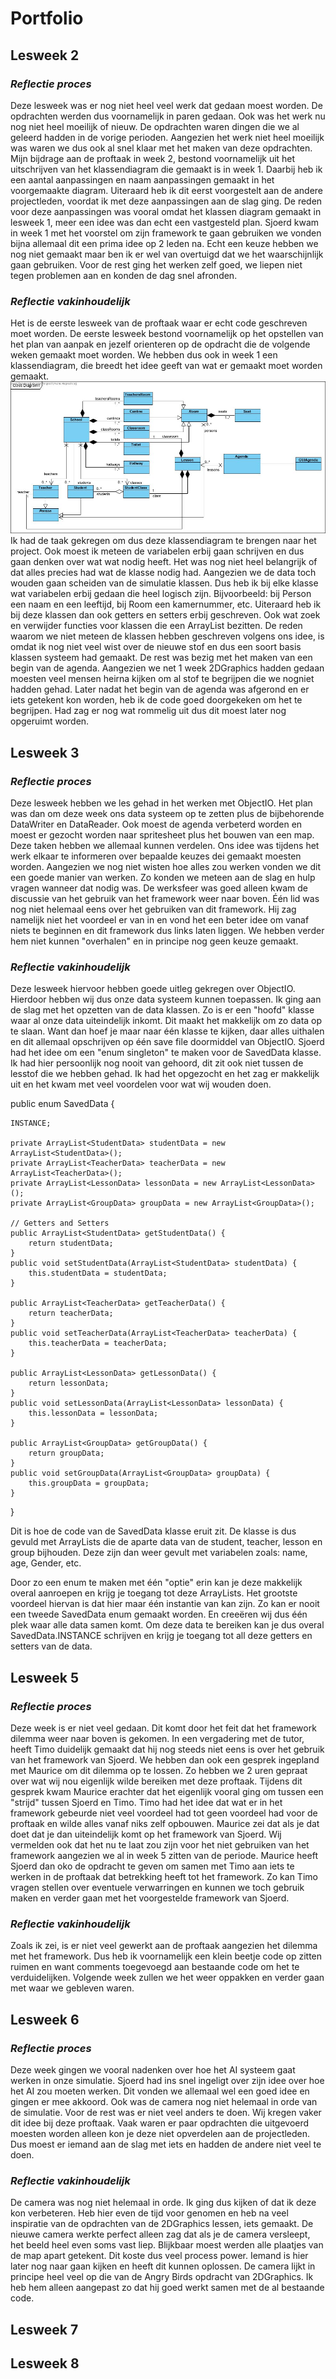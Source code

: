 # Portfolio
## **Lesweek 2**
### *Reflectie proces*
Deze lesweek was er nog niet heel veel werk dat gedaan moest worden. De opdrachten werden dus voornamelijk in paren gedaan. Ook was het werk nu nog niet heel moeilijk of nieuw. De opdrachten waren dingen die we al geleerd hadden in de vorige perioden. Aangezien het werk niet heel moeilijk was waren we dus ook al snel klaar met het maken van deze opdrachten.
Mijn bijdrage aan de proftaak in week 2, bestond voornamelijk uit het uitschrijven van het klassendiagram die gemaakt is in week 1. Daarbij heb ik een aantal aanpassingen en naam aanpassingen gemaakt in het voorgemaakte diagram. Uiteraard heb ik dit eerst voorgestelt aan de andere projectleden, voordat ik met deze aanpassingen aan de slag ging. De reden voor deze aanpassingen was vooral omdat het klassen diagram gemaakt in lesweek 1, meer een idee was dan echt een vastgesteld plan.
Sjoerd kwam in week 1 met het voorstel om zijn framework te gaan gebruiken we vonden bijna allemaal dit een prima idee op 2 leden na. Echt een keuze hebben we nog niet gemaakt maar ben ik er wel van overtuigd dat we het waarschijnlijk gaan gebruiken. Voor de rest ging het werken zelf goed, we liepen niet tegen problemen aan en konden de dag snel afronden.

### *Reflectie vakinhoudelijk*
Het is de eerste lesweek van de proftaak waar er echt code geschreven moet worden. De eerste lesweek bestond voornamelijk op het opstellen van het plan van aanpak en jezelf orienteren op de opdracht die de volgende weken gemaakt moet worden. We hebben dus ook in week 1 een klassendiagram, die breedt het idee geeft van wat er gemaakt moet worden gemaakt.
![](images/klassendiagram.jpg)
Ik had de taak gekregen om dus deze klassendiagram te brengen naar het project. Ook moest ik meteen de variabelen erbij gaan schrijven en dus gaan denken over wat wat nodig heeft. Het was nog niet heel belangrijk of dat alles precies had wat de klasse nodig had. Aangezien we de data toch wouden gaan scheiden van de simulatie klassen. Dus heb ik bij elke klasse wat variabelen erbij gedaan die heel logisch zijn. Bijvoorbeeld: bij Person een naam en een leeftijd, bij Room een kamernummer, etc. Uiteraard heb ik bij deze klassen dan ook getters en setters erbij geschreven. Ook wat zoek en verwijder functies voor klassen die een ArrayList bezitten. De reden waarom we niet meteen de klassen hebben geschreven volgens ons idee, is omdat ik nog niet veel wist over de nieuwe stof en dus een soort basis klassen systeem had gemaakt. De rest was bezig met het maken van een begin van de agenda. Aangezien we net 1 week 2DGraphics hadden gedaan moesten veel mensen heirna kijken om al stof te begrijpen die we nogniet hadden gehad. Later nadat het begin van de agenda was afgerond en er iets getekent kon worden, heb ik de code goed doorgekeken om het te begrijpen. Had zag er nog wat rommelig uit dus dit moest later nog opgeruimt worden.

## **Lesweek 3**
### *Reflectie proces*
Deze lesweek hebben we les gehad in het werken met ObjectIO. Het plan was dan om deze week ons data systeem op te zetten plus de bijbehorende DataWriter en DataReader. Ook moest de agenda verbeterd worden en moest er gezocht worden naar spritesheet plus het bouwen van een map. Deze taken hebben we allemaal kunnen verdelen. Ons idee was tijdens het werk elkaar te informeren over bepaalde keuzes dei gemaakt moesten worden. Aangezien we nog niet wisten hoe alles zou werken vonden we dit een goede manier van werken. Zo konden we meteen aan de slag en hulp vragen wanneer dat nodig was. De werksfeer was goed alleen kwam de discussie van het gebruik van het framework weer naar boven. Één lid was nog niet helemaal eens over het gebruiken van dit framework. Hij zag namelijk niet het voordeel er van in en vond het een beter idee om vanaf niets te beginnen en dit framework dus links laten liggen. We hebben verder hem niet kunnen "overhalen" en in principe nog geen keuze gemaakt. 

### *Reflectie vakinhoudelijk*
Deze lesweek hiervoor hebben goede uitleg gekregen over ObjectIO. Hierdoor hebben wij dus onze data systeem kunnen toepassen. Ik ging aan de slag met het opzetten van de data klassen. Zo is er een "hoofd" klasse waar al onze data uiteindelijk inkomt. Dit maakt het makkelijk om zo data op te slaan. Want dan hoef je maar naar één klasse te kijken, daar alles uithalen en dit allemaal opschrijven op één save file doormiddel van ObjectIO. Sjoerd had het idee om een "enum singleton" te maken voor de SavedData klasse. Ik had hier persoonlijk nog nooit van gehoord, dit zit ook niet tussen de lesstof die we hebben gehad. Ik had het opgezocht en het zag er makkelijk uit en het kwam met veel voordelen voor wat wij wouden doen.


public enum SavedData {

    INSTANCE;

    private ArrayList<StudentData> studentData = new ArrayList<StudentData>();
    private ArrayList<TeacherData> teacherData = new ArrayList<TeacherData>();
    private ArrayList<LessonData> lessonData = new ArrayList<LessonData>();
    private ArrayList<GroupData> groupData = new ArrayList<GroupData>();

    // Getters and Setters
    public ArrayList<StudentData> getStudentData() {
        return studentData;
    }
    public void setStudentData(ArrayList<StudentData> studentData) {
        this.studentData = studentData;
    }

    public ArrayList<TeacherData> getTeacherData() {
        return teacherData;
    }
    public void setTeacherData(ArrayList<TeacherData> teacherData) {
        this.teacherData = teacherData;
    }

    public ArrayList<LessonData> getLessonData() {
        return lessonData;
    }
    public void setLessonData(ArrayList<LessonData> lessonData) {
        this.lessonData = lessonData;
    }

    public ArrayList<GroupData> getGroupData() {
        return groupData;
    }
    public void setGroupData(ArrayList<GroupData> groupData) {
        this.groupData = groupData;
    }
}

Dit is hoe de code van de SavedData klasse eruit zit. De klasse is dus gevuld met ArrayLists die de aparte data van de student, teacher, lesson en group bijhouden. Deze zijn dan weer gevult met variabelen zoals: name, age, Gender, etc. 

Door zo een enum te maken met één "optie" erin kan je deze makkelijk overal aanroepen en krijg je toegang tot deze ArrayLists. Het grootste voordeel hiervan is dat hier maar één instantie van kan zijn. Zo kan er nooit een tweede SavedData enum gemaakt worden. En creeëren wij dus één plek waar alle data samen komt. Om deze data te bereiken kan je dus overal SavedData.INSTANCE schrijven en krijg je toegang tot all deze getters en setters van de data.

## **Lesweek 5**
### *Reflectie proces*
Deze week is er niet veel gedaan. Dit komt door het feit dat het framework dilemma weer naar boven is gekomen. In een vergadering met de tutor, heeft Timo duidelijk gemaakt dat hij nog steeds niet eens is over het gebruik van het framework van Sjoerd. We hebben dan ook een gesprek ingepland met Maurice om dit dilemma op te lossen. Zo hebben we 2 uren gepraat over wat wij nou eigenlijk wilde bereiken met deze proftaak. Tijdens dit gesprek kwam Maurice erachter dat het eigenlijk vooral ging om tussen een "strijd" tussen Sjoerd en Timo. Timo had het idee dat wat er in het framework gebeurde niet veel voordeel had tot geen voordeel had voor de proftaak en wilde alles vanaf niks zelf opbouwen. Maurice zei dat als je dat doet dat je dan uiteindelijk komt op het framework van Sjoerd. Wij vermelden ook dat het nu te laat zou zijn voor het niet gebruiken van het framework aangezien we al in week 5 zitten van de periode. Maurice heeft Sjoerd dan oko de opdracht te geven om samen met Timo aan iets te werken in de proftaak dat betrekking heeft tot het framework. Zo kan Timo vragen stellen over eventuele verwarringen en kunnen we toch gebruik maken en verder gaan met het voorgestelde framework van Sjoerd.

### *Reflectie vakinhoudelijk*
Zoals ik zei, is er niet veel gewerkt aan de proftaak aangezien het dilemma met het framework. Dus heb ik voornamelijk een klein beetje code op zitten ruimen en want comments toegevoegd aan bestaande code om het te verduidelijken. Volgende week zullen we het weer oppakken en verder gaan met waar we gebleven waren.

## **Lesweek 6**
### *Reflectie proces*
Deze week gingen we vooral nadenken over hoe het AI systeem gaat werken in onze simulatie. Sjoerd had ins snel ingeligt over zijn idee over hoe het AI zou moeten werken. Dit vonden we allemaal wel een goed idee en gingen er mee akkoord. Ook was de camera nog niet helemaal in orde van de simulatie. Voor de rest was er niet veel anders te doen. Wij kregen vaker dit idee bij deze proftaak. Vaak waren er paar opdrachten die uitgevoerd moesten worden alleen kon je deze niet opverdelen aan de projectleden. Dus moest er iemand aan de slag met iets en hadden de andere niet veel te doen.

### *Reflectie vakinhoudelijk*
De camera was nog niet helemaal in orde. Ik ging dus kijken of dat ik deze kon verbeteren. Heb hier even de tijd voor genomen en heb na veel inspiratie van de opdrachten van de 2DGraphics lessen, iets gemaakt. De nieuwe camera werkte perfect alleen zag dat als je de camera versleept, het beeld heel even soms vast liep. Blijkbaar moest werden alle plaatjes van de map apart getekent. Dit koste dus veel process power. Iemand is hier later nog naar gaan kijken en heeft dit kunnen oplossen. De camera lijkt in principe heel veel op die van de Angry Birds opdracht van 2DGraphics. Ik heb hem alleen aangepast zo dat hij goed werkt samen met de al bestaande code. 

## **Lesweek 7**


## **Lesweek 8**
